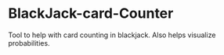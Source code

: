 # BlackJack-card-Counter
 Tool to help with card counting in blackjack. Also helps visualize probabilities.
